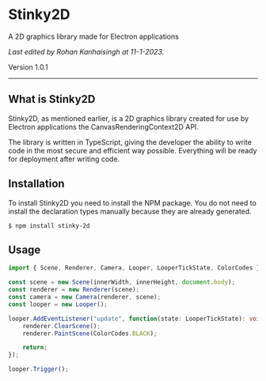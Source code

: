# Stinky2D

A 2D graphics library made for Electron applications 

_Last edited by Rohan Kanhaisingh at 11-1-2023._

Version 1.0.1

- - -

## What is Stinky2D

Stinky2D, as mentioned earlier, is a 2D graphics library created for use by Electron applications
the CanvasRenderingContext2D API.

The library is written in TypeScript, giving the developer the ability to write code in the most secure and
efficient way possible. Everything will be ready for deployment after writing code.

## Installation

To install Stinky2D you need to install the NPM package. You do not need to install the declaration types
manually because they are already generated.

```
$ npm install stinky-2d
```

## Usage

```typescript
import { Scene, Renderer, Camera, Looper, LooperTickState, ColorCodes } from "stinky-2d"

const scene = new Scene(innerWidth, innerHeight, document.body);
const renderer = new Renderer(scene);
const camera = new Camera(renderer, scene);
const looper = new Looper();

looper.AddEventListener("update", function(state: LooperTickState): void {
	renderer.ClearScene();
	renderer.PaintScene(ColorCodes.BLACK);

	return;
});

looper.Trigger();
```
